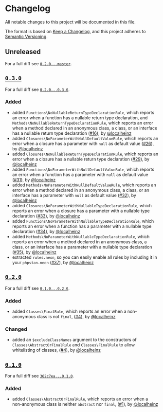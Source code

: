 # Changelog

All notable changes to this project will be documented in this file.

The format is based on [Keep a Changelog](https://keepachangelog.com/en/1.0.0/),
and this project adheres to [Semantic Versioning](https://semver.org/spec/v2.0.0.html).

## Unreleased

For a full diff see [`0.2.0...master`](https://github.com/localheinz/phpstan-rules/compare/0.2.0...master).

## [`0.3.0`](https://github.com/localheinz/phpstan-rules/releases/tag/0.3.0)

For a full diff see [`0.2.0...0.3.0`](https://github.com/localheinz/phpstan-rules/compare/0.2.0...0.3.0).

### Added

* added `Functions\NoNullableReturnTypeDeclarationRule`, which reports an
  error when a function has a nullable return type declaration, and
  `Methods\NoNullableReturnTypeDeclarationRule`, which reports an error
  when a method declared in an anonymous class, a class, or an interface has a
  nullable return type declaration ([#16](https://github.com/localheinz/phpstan-rules/pull/16)), by [@localheinz](https://github.com/localheinz)
* added `Closures\NoParameterWithNullDefaultValueRule`, which reports an
  error when a closure has a parameter with `null` as default value ([#26](https://github.com/localheinz/phpstan-rules/pull/26)), by [@localheinz](https://github.com/localheinz)
* added `Closures\NoNullableReturnTypeDeclarationRule`, which reports an
  error when a closure has a nullable return type declaration ([#29](https://github.com/localheinz/phpstan-rules/pull/29)), by [@localheinz](https://github.com/localheinz)
* added `Functions\NoParameterWithNullDefaultValueRule`, which reports an
  error when a function has a parameter with `null` as default value ([#31](https://github.com/localheinz/phpstan-rules/pull/31)), by [@localheinz](https://github.com/localheinz)
* added `Methods\NoParameterWithNullDefaultValueRule`, which reports an
  error when a method declared in an anonymous class, a class, or an interface
  has a parameter with `null` as default value ([#32](https://github.com/localheinz/phpstan-rules/pull/32)), by [@localheinz](https://github.com/localheinz)
* added `Closures\NoParameterWithNullableTypeDeclarationRule`, which reports an
  error when a closure has a parameter with a nullable type declaration ([#33](https://github.com/localheinz/phpstan-rules/pull/33)), by [@localheinz](https://github.com/localheinz)
* added `Functions\NoParameterWithNullableTypeDeclarationRule`, which reports an
  error when a function has a parameter with a nullable type declaration ([#34](https://github.com/localheinz/phpstan-rules/pull/34)), by [@localheinz](https://github.com/localheinz)
* added `Methods\NoParameterWithNullableTypeDeclarationRule`, which reports an
  error when a method declared in an anonymous class, a class, or an interface
  has a parameter with a nullable type declaration ([#35](https://github.com/localheinz/phpstan-rules/pull/35)), by [@localheinz](https://github.com/localheinz)
* extracted `rules.neon`, so you can easily enable all rules by including it
  in your `phpstan.neon` ([#37](https://github.com/localheinz/phpstan-rules/pull/37)), by [@localheinz](https://github.com/localheinz)

## [`0.2.0`](https://github.com/localheinz/phpstan-rules/releases/tag/0.2.0)

For a full diff see [`0.1.0...0.2.0`](https://github.com/localheinz/phpstan-rules/compare/0.1.0...0.2.0).

### Added

* added `Classes\FinalRule`, which reports an error when a non-anonymous
  class is not `final`, ([#4](https://github.com/localheinz/phpstan-rules/pull/4)), by [@localheinz](https://github.com/localheinz)

### Changed

* added an `$excludeClassNames` argument to the constructors of `Classes\AbstractOrFinalRule` and
  `Classes\FinalRule` to allow whitelisting of classes, ([#4](https://github.com/localheinz/phpstan-rules/pull/11)), by [@localheinz](https://github.com/localheinz)

## [`0.1.0`](https://github.com/localheinz/phpstan-rules/releases/tag/0.1.0)

For a full diff see [`362c7ea...0.1.0`](https://github.com/localheinz/phpstan-rules/compare/362c7ea...0.1.0).

### Added

* added `Classes\AbstractOrFinalRule`, which reports an error when a non-anonymous
  class is neither `abstract` nor `final`, ([#1](https://github.com/localheinz/phpstan-rules/pull/1)), by [@localheinz](https://github.com/localheinz)

